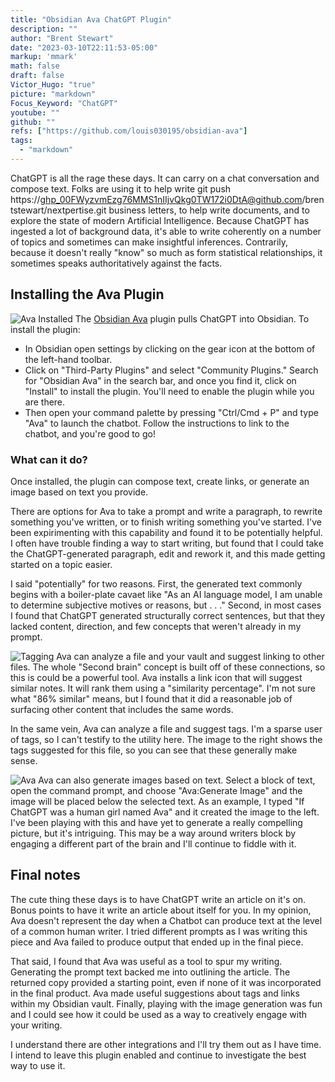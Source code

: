 ```yaml
---
title: "Obsidian Ava ChatGPT Plugin"
description: ""
author: "Brent Stewart"
date: "2023-03-10T22:11:53-05:00"
markup: 'mmark'
math: false
draft: false
Victor_Hugo: "true"
picture: "markdown"
Focus_Keyword: "ChatGPT"
youtube: ""
github: ""
refs: ["https://github.com/louis030195/obsidian-ava"]
tags:
  - "markdown"
---
```


ChatGPT is all the rage  these days.  It can carry on a chat conversation and compose text.  Folks are using it to help write
git push https://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@github.com/brentstewart/nextpertise.git business letters, to help write documents, and to explore the state of modern Artificial Intelligence.  Because ChatGPT has ingested a lot of background data, it's able to write coherently on a number of topics and sometimes can make insightful inferences.  Contrarily, because it doesn't really "know" so much as form statistical relationships, it sometimes speaks authoritatively against the facts.

## Installing the Ava Plugin
![Ava Installed](/230310_ava.png#center)
The [Obsidian Ava](https://github.com/louis030195/obsidian-ava) plugin pulls ChatGPT into Obsidian.  To install the plugin:
* In Obsidian  open settings by clicking on the gear icon at the bottom of the left-hand toolbar. 
* Click on "Third-Party Plugins" and select "Community Plugins." Search for "Obsidian Ava" in the search bar, and once you find it, click on "Install" to install the plugin.  You'll need to enable the plugin while you are there.
*  Then open your command palette by pressing "Ctrl/Cmd + P" and type "Ava" to launch the chatbot. Follow the instructions to link to the chatbot, and you're good to go!

### What can it do?
Once installed, the plugin can compose text, create links, or generate an image based on text you provide.

There are options for Ava to take a prompt and write a paragraph, to rewrite something you've written, or to finish writing something you've started.  I've been expirimenting with this capability and found it to be potentially helpful.  I often have trouble finding a way to start writing, but found that I could take the ChatGPT-generated paragraph, edit and rework it, and this made getting started on a topic easier.

I said "potentially" for two reasons.  First, the generated text commonly begins with a boiler-plate cavaet like "As an AI language model, I am unable to determine subjective motives or reasons, but . . ."  Second, in most cases I found that ChatGPT generated structurally correct sentences, but that they lacked content, direction, and few concepts that weren't already in my prompt.  

![Tagging](/230310_ava_tags.png#floatsmallright)
Ava can analyze a file and your vault and suggest linking to other files.  The whole "Second brain" concept is built off of these connections, so this is could be a powerful tool.  Ava installs a link icon that will suggest similar notes.  It will rank them using a "similarity percentage".  I'm not sure what "86% similar" means, but I found that it did a reasonable job of surfacing other content that includes the same words.

In the same vein, Ava can analyze a file and suggest tags.  I'm a sparse user of tags, so I can't testify to the utility here.  The image to the right shows the tags suggested for this file, so you can see that these generally make sense.  

![Ava](/If_ChatGPT_was_a_human_girl_named_Ava.jpg#floatsmallleft)
Ava can also generate images based on text.  Select a block of text, open the command prompt, and choose "Ava:Generate Image" and the image will be placed below the selected text.  As an example, I typed "If ChatGPT was a human girl named Ava" and it created the image to the left.  I've been playing with this and have yet to generate a really compelling picture, but it's intriguing.  This may be a way around writers block by engaging a different part of the brain and I'll continue to fiddle with it.

## Final notes
The cute thing these days is to have ChatGPT write an article on it's on.  Bonus points to have it write an article about itself for you.  In my opinion, Ava doesn't represent the day when a Chatbot can produce text at the level of a common human writer.  I tried different prompts as I was writing this piece and Ava failed to produce output that ended up in the final piece.

That said, I found that Ava was useful as a tool to spur my writing.  Generating the prompt text backed me into outlining the article.  The returned copy provided a starting point, even if none of it was incorporated in the final product.  Ava made useful suggestions about tags and links within my Obsidian vault.  Finally, playing with the image generation was fun and I could see how it could be used as a way to creatively engage with your writing.

I understand there are other integrations and I'll try them out as I have time.  I intend to leave this plugin enabled and continue to investigate the best way to use it.